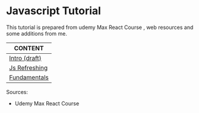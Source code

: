 # Javascript Tutorial

This tutorial is prepared from udemy Max React Course , web resources and some additions from me.


CONTENT |
--- |
[Intro (draft)](./react-1-Intro.md) |
[Js Refreshing](./react-2-Js-Refreshing.md) |
[Fundamentals](./react-3-Fundamentals.md) |


Sources:

- Udemy Max React Course

